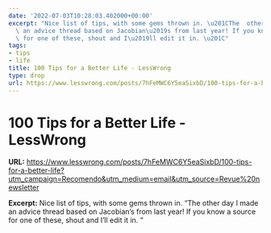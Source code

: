 ```yaml
---
date: '2022-07-03T10:28:03.402000+00:00'
excerpt: "Nice list of tips, with some gems thrown in. \u201CThe  other day I made\
  \ an advice thread based on Jacobian\u2019s from last year! If you know a source\
  \ for one of these, shout and I\u2019ll edit it in. \u201C"
tags:
- tips
- life
title: 100 Tips for a Better Life - LessWrong
type: drop
url: https://www.lesswrong.com/posts/7hFeMWC6Y5eaSixbD/100-tips-for-a-better-life?utm_campaign=Recomendo&utm_medium=email&utm_source=Revue%20newsletter
---
```


# 100 Tips for a Better Life - LessWrong

**URL:** https://www.lesswrong.com/posts/7hFeMWC6Y5eaSixbD/100-tips-for-a-better-life?utm_campaign=Recomendo&utm_medium=email&utm_source=Revue%20newsletter

**Excerpt:** Nice list of tips, with some gems thrown in. “The  other day I made an advice thread based on Jacobian’s from last year! If you know a source for one of these, shout and I’ll edit it in. “
